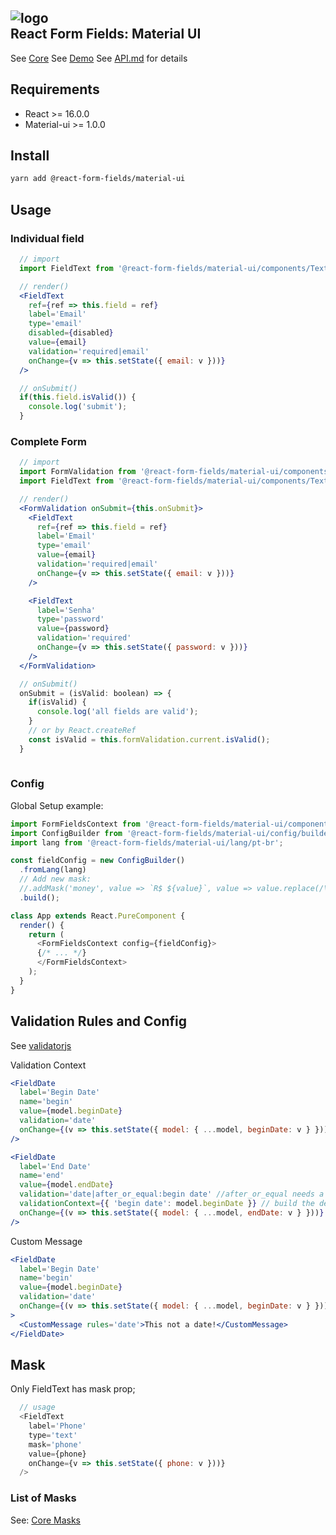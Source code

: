 ![logo](https://avatars2.githubusercontent.com/u/40718737?s=50&v=4)  
React Form Fields: Material UI
------------------------------

See [Core](https://github.com/react-form-fields/core)
See [Demo](https://react-form-fields.github.io/material-ui)
See [API.md](https://github.com/react-form-fields/material-ui/blob/master/API.md) for details

## Requirements 

* React >= 16.0.0
* Material-ui >= 1.0.0

## Install

```bash
yarn add @react-form-fields/material-ui
```

## Usage

### Individual field

```jsx
  // import
  import FieldText from '@react-form-fields/material-ui/components/Text';

  // render()
  <FieldText
    ref={ref => this.field = ref}
    label='Email'
    type='email'
    disabled={disabled}
    value={email}
    validation='required|email'
    onChange={v => this.setState({ email: v }))}
  />

  // onSubmit()
  if(this.field.isValid()) { 
    console.log('submit');
  }
```

### Complete Form

```jsx
  // import
  import FormValidation from '@react-form-fields/material-ui/components/FormValidation';
  import FieldText from '@react-form-fields/material-ui/components/Text';

  // render()
  <FormValidation onSubmit={this.onSubmit}>
    <FieldText
      ref={ref => this.field = ref}
      label='Email'
      type='email'
      value={email}
      validation='required|email'
      onChange={v => this.setState({ email: v }))}
    />

    <FieldText
      label='Senha'
      type='password'
      value={password}
      validation='required'
      onChange={v => this.setState({ password: v }))}
    />
  </FormValidation>

  // onSubmit()
  onSubmit = (isValid: boolean) => {
    if(isValid) { 
      console.log('all fields are valid');
    }
    // or by React.createRef
    const isValid = this.formValidation.current.isValid();
  }
  
```

### Config

Global Setup example:

```js
import FormFieldsContext from '@react-form-fields/material-ui/components/Context';
import ConfigBuilder from '@react-form-fields/material-ui/config/builder';
import lang from '@react-form-fields/material-ui/lang/pt-br';

const fieldConfig = new ConfigBuilder()
  .fromLang(lang)
  // Add new mask:
  //.addMask('money', value => `R$ ${value}`, value => value.replace(/\D/gi, ''))
  .build();

class App extends React.PureComponent {
  render() {
    return (
      <FormFieldsContext config={fieldConfig}>
      {/* ... */}
      </FormFieldsContext>
    );
  }
}
```

## Validation Rules and Config

See [validatorjs](https://github.com/skaterdav85/validatorjs)

Validation Context

```jsx
<FieldDate
  label='Begin Date'
  name='begin'
  value={model.beginDate}
  validation='date'
  onChange={(v => this.setState({ model: { ...model, beginDate: v } }))}
/>

<FieldDate
  label='End Date'
  name='end'
  value={model.endDate}
  validation='date|after_or_equal:begin date' //after_or_equal needs a value from other prop (ex: 'begin date')
  validationContext={{ 'begin date': model.beginDate }} // build the dependency object as you needed
  onChange={(v => this.setState({ model: { ...model, endDate: v } }))}
/>
```

Custom Message

```jsx
<FieldDate
  label='Begin Date'
  name='begin'
  value={model.beginDate}
  validation='date'
  onChange={(v => this.setState({ model: { ...model, beginDate: v } }))}
>
  <CustomMessage rules='date'>This not a date!</CustomMessage>
</FieldDate>
```

## Mask

Only FieldText has mask prop;

```js
  // usage
  <FieldText
    label='Phone'
    type='text'
    mask='phone'
    value={phone}
    onChange={v => this.setState({ phone: v }))}
  />
```

### List of Masks

See: [Core Masks](https://github.com/react-form-fields/core#common-masks)